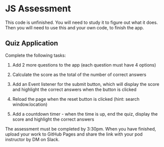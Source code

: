 # JS Assessment

This code is unfinished. You will need to study it to figure out what it does. Then you will need to use this and your own code, to finish the app.

## Quiz Application

Complete the following tasks:

1. Add 2 more questions to the app (each question must have 4 options)

2. Calculate the score as the total of the number of correct answers

3. Add an Event listener for the submit button, which will display the score and highlight the correct answers when the button is clicked

4. Reload the page when the reset button is clicked (hint: search window.location)

5. Add a countdown timer - when the time is up, end the quiz, display the score and highlight the correct answers

The assessment must be completed by 3:30pm. When you have finished, upload your work to GitHub Pages and share the link with your pod instructor by DM on Slack.
